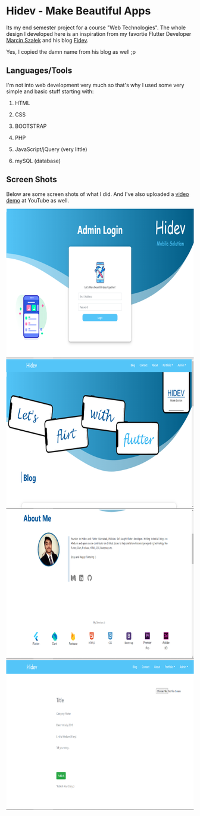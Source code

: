 # Hidev - Make Beautiful Apps

Its my end semester project for a course "Web Technologies". The whole design I developed here is an inspiration from my favortie Flutter Developer <a href="https://github.com/MarcinusX">Marcin Szałek</a> and his blog <a href="https://fidev.io">Fidev</a>.

Yes, I copied the damn name from his blog as well ;p

## Languages/Tools
I'm not into web development very much so that's why I used some very simple and basic stuff starting with:

1. HTML

2. CSS

3. BOOTSTRAP

4. PHP

5. JavaScript/jQuery (very little)

6. mySQL (database)

## Screen Shots
Below are some screen shots of what I did. And I've also uploaded a <a href="https://youtu.be/SOaTgbtdZUg">video demo</a> at YouTube as well.

<img src="ss/admin.PNG" height = 400>

<img src="ss/blog.PNG" height = 400>

<img src="ss/about.PNG" height = 400>

<img src="ss/newstory.PNG" height = 400>
